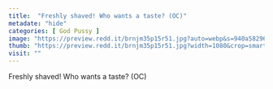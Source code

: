 ```yaml
---
title:  "Freshly shaved! Who wants a taste? (OC)"
metadate: "hide"
categories: [ God Pussy ]
image: "https://preview.redd.it/brnjm35p15r51.jpg?auto=webp&s=940a582960ddd09207d24febc857946cd50c30a2"
thumb: "https://preview.redd.it/brnjm35p15r51.jpg?width=1080&crop=smart&auto=webp&s=f8c736bcda439bdc4c378e7bf3eaac88beccd091"
visit: ""
---
```

Freshly shaved! Who wants a taste? (OC)
